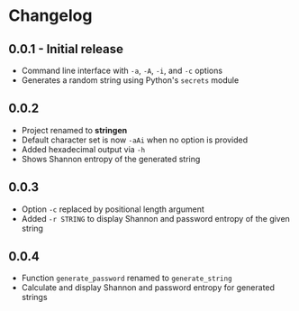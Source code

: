 # Changelog

## 0.0.1 - Initial release
- Command line interface with `-a`, `-A`, `-i`, and `-c` options
- Generates a random string using Python's `secrets` module

## 0.0.2
- Project renamed to **stringen**
- Default character set is now `-aAi` when no option is provided
- Added hexadecimal output via `-h`
- Shows Shannon entropy of the generated string

## 0.0.3
- Option `-c` replaced by positional length argument
- Added `-r STRING` to display Shannon and password entropy of the given string

## 0.0.4
- Function `generate_password` renamed to `generate_string`
- Calculate and display Shannon and password entropy for generated strings
